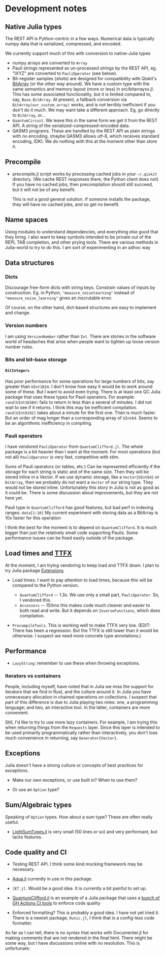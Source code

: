 # Development notes

## Native Julia types

The REST API is Python-centric in a few ways. Numerical data is typically numpy data that
is serialized, compressed, and encoded.

We currently support much of this with conversion to native-Julia types
* numpy arrays are converted to `Array`
* Pauli strings represented as un-processed strings by the REST API, eg. "IXYZ" are converted to `PauliOperator` (see below).
* Bit-register samples (shots) are designed for compatibility with Qiskit's [BitArray](https://github.com/Qiskit/qiskit/blob/main/qiskit/primitives/containers/bit_array.py) (or the other way around). We have a custom type with the same semantics and memory layout (more or less)
  in src/bitarraysx.jl. This has some associated functionality, but it is limited compared to, say, `Base.BitArray`.
  At present, a fallback conversion via `BitArray(our_custom_array)` works, and is not terribly inefficient if you don't do it much.
  We may want take a different approach. Eg, go directly to `BitArray`, or...
* `QuantumCircuit`. We leave this in the same form we get it from the REST API. A string of the serialized-compressed-encoded data.
* QASM3 programs. These are handled by the REST API as plain strings with no encoding. (maybe QASM3 allows utf-8, which receives standard
  encoding, IDK). We do nothing with this at the moment other than store it.

## Precompile

* precompile.jl script works by processing cached jobs in your `~/.qiskit` directory. (We cache
  REST responses there, the Python client does not) If you have no cached jobs, then precompilation
  should still succeed, but it will not be of any benefit.
  
  
  This is not a good general solution. If someone installs the package, they will have no cached jobs,
  and so get no benefit.

## Name spaces

Using modules to understand dependencies, and everything else good that they bring.
I also want to keep symbols intended to be private out of the REPL TAB completion, and other prying tools. There are
various methods in Julia-world to try to do this. I am sort of experimenting in an adhoc way

## Data structures

### Dicts

Discourage free-form dicts with string keys. Constrain values of inputs by construction.
Eg. in Python, `"measure_noiselearning"` instead of `"measure_noise_learning"` gives an inscrutable error.

Of course, on the other hand, dict-based structures are easy to implement and change.

### Version numbers

I am using `VersionNumber` rather than `Int`. There are stories in the software world of headaches that
arise when people want to tighten up loose version number rules.


### Bits and bit-base storage

#### `BitIntegers`

Has poor performance for some operations for large numbers of bits, say
greater than `UInt1024`. I don't know how easy it would be to work around some of these. But
I want to avoid even trying. There is at least one QC Julia package that uses these types
for Pauli operators. For example: `rand(UInt16384)` fails to return in less than a
several of minutes. I did not wait to see if it returns. I think this may be inefficient compilation.
`rand(UInt8192)` takes about a minute for the first one. Then is much faster. But an order of mag
longer than a corresponding array of `UInt64`. Seems to be an algorithmic inefficiency in compiling.

### Pauli operators

I have vendored `PauliOperator` from `QuantumClifford.jl`. The whole package is a bit heavier
than I want at the moment. For most operations (but not all) `PauliOperator` is very fast, competitive
with stim.

Sums of Pauli operators (or tables, etc.) Can be represented efficiently if the storage for each
string is static and of the same size. Then they will be stored inline in a Vector.
If we use dynamic storage, like a `Vector{UInt64}` or `BitArray`, then we probably do not want
a `Vector` of our string type. They would not be stored inline. Unfortunately this story in Julia
is not as good as it could be. There is some discussion about improvements, but they are not here
yet.

Pauli type in `QuantumClifford` has good features, but bad perf in indexing ranges: `data[1:10]`
My current experiment with storing data as a BitArray is 10x faster for this operation

I think the best for the moment is to depend on `QuantumClifford`. It is much bigger than just
the relatively small code supporting Paulis. Some performance issues can be fixed easily outside
of the package.

## Load times and [TTFX](https://www.google.com/search?q=julia+ttfx)

At the moment, I am trying vendoring to keep load and TTFX down.
I plan to try Julia package [Extensions](https://pkgdocs.julialang.org/v1/creating-packages/#Conditional-loading-of-code-in-packages-(Extensions))

* Load times. I want to pay attention to load times, because this will be compared to the Python version.
    * `QuantumClifford` -- 1.3s. We use only a small part, `PauliOperator`. So, I vendored this.
    * `Accessors` -- 150ms this makes code much cleaner and easier to both read and write. But it depends
       on `InverseFunctions`, which does compilation.

* `PrecompileTools`. This is working well to make TTFX very low. (EDIT: There has been a regression.
   But the TTFX is still lower than it would be otherwise. I suspect we need more concrete type annotations.)

## Performance

* `LazyString`: remember to use these when throwing exceptions.

### Iterators vs containers

People, including myself, have noted that in Julia we miss the support for iterators that we
find in Rust, and the culture around it. In Julia you have unnecessary allocation in chained
operations on collections. I suspect that part of this difference is due to Julia playing two
roles: one, a programming language; and two, an interactive tool. In the latter, containers
are more convenient.

Still, I'd like to try to use more lazy containers. For example, I am trying this when returning things
from the `Requests` layer. Since this layer is intended to be used primarily
programmatically rather than interactively, you don't lose much convenience in returning,
say `Generator{Vector}`.

## Exceptions

Julia doesn't have a strong culture or concepts of best practices for exceptions.

* Make our own exceptions, or use built in? When to use them?

* Or use an `Option` type?

## Sum/Algebraic types

Speaking of `Option` types. How about a sum type?  These are often really useful.

* [LightSumTypes.jl](https://github.com/JuliaDynamics/LightSumTypes.jl) is very small (50 lines or so) and very
  performant, but lacks features.

## Code quality and CI

* Testing REST API. I think some kind mocking framework may be necessary.

* [Aqua.jl](https://github.com/JuliaTesting/Aqua.jl) currently in use in this package.
* `JET.jl`. Would be a good idea. It is currently a bit painful to set up.

* [QuantumClifford.jl](https://github.com/QuantumSavory/QuantumClifford.jl)
is an example of a Julia package that uses a [bunch of GH Actions CI tools](https://github.com/QuantumSavory/QuantumClifford.jl/tree/master/.github/workflows) to enforce code quality

* Enforced formatting? This is probably a good idea. I have not yet tried it. There is a newish package, `Runic.jl`, I think
  that is a config-less code formatter.


As far as I can tell, there is no syntax that works with Documenter.jl for making comments
that are not rendered in the final html. There might be some way, but I have discussions online
with no resolution. This is unfortunate:

<!--  LocalWords:  centric numpy un eg IXYZ PauliOperator Qiskit's BitArray src QASM3 utf
  LocalWords:  QuantumCircuit IDK Precompile precompile jl qiskit precompilation REPL
  LocalWords:  adhoc Dicts dicts noiselearning VersionNumber BitIntegers UInt1024 10x
  LocalWords:  UInt16384 UInt8192 UInt64 vendored QuantumClifford stim perf Paulis 3s
  LocalWords:  TTFX ttfx vendoring Accessors 150ms InverseFunctions PrecompileTools
  LocalWords:  LazyString programmatically LightSumTypes performant GH newish config
  LocalWords:  formatter
-->
